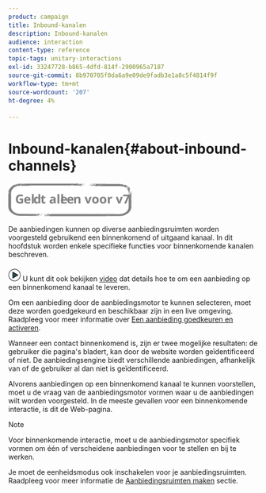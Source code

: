 ```yaml
---
product: campaign
title: Inbound-kanalen
description: Inbound-kanalen
audience: interaction
content-type: reference
topic-tags: unitary-interactions
exl-id: 33247728-b865-4dfd-814f-2900965a7187
source-git-commit: 8b970705f0da6a9e09de9fadb3e1a8c5f4814f9f
workflow-type: tm+mt
source-wordcount: '207'
ht-degree: 4%

---
```


# Inbound-kanalen{#about-inbound-channels}

![](../../assets/v7-only.svg)

De aanbiedingen kunnen op diverse aanbiedingsruimten worden voorgesteld gebruikend een binnenkomend of uitgaand kanaal. In dit hoofdstuk worden enkele specifieke functies voor binnenkomende kanalen beschreven.

![](assets/do-not-localize/how-to-video.png) U kunt dit ook bekijken [video](https://helpx.adobe.com/campaign/classic/how-to/deliver-an-offer-on-inbound-channel-in-acv6.html) dat details hoe te om een aanbieding op een binnenkomend kanaal te leveren.

Om een aanbieding door de aanbiedingsmotor te kunnen selecteren, moet deze worden goedgekeurd en beschikbaar zijn in een live omgeving. Raadpleeg voor meer informatie over [Een aanbieding goedkeuren en activeren](../../interaction/using/approving-and-activating-an-offer.md).

Wanneer een contact binnenkomend is, zijn er twee mogelijke resultaten: de gebruiker die pagina&#39;s bladert, kan door de website worden geïdentificeerd of niet. De aanbiedingsengine biedt verschillende aanbiedingen, afhankelijk van of de gebruiker al dan niet is geïdentificeerd.

Alvorens aanbiedingen op een binnenkomend kanaal te kunnen voorstellen, moet u de vraag van de aanbiedingsmotor vormen waar u de aanbiedingen wilt worden voorgesteld. In de meeste gevallen voor een binnenkomende interactie, is dit de Web-pagina.

>[!NOTE]
>
>Voor binnenkomende interactie, moet u de aanbiedingsmotor specifiek vormen om één of verscheidene aanbiedingen voor te stellen en bij te werken.
>
>Je moet de eenheidsmodus ook inschakelen voor je aanbiedingsruimten. Raadpleeg voor meer informatie de [Aanbiedingsruimten maken](../../interaction/using/creating-offer-spaces.md) sectie.

